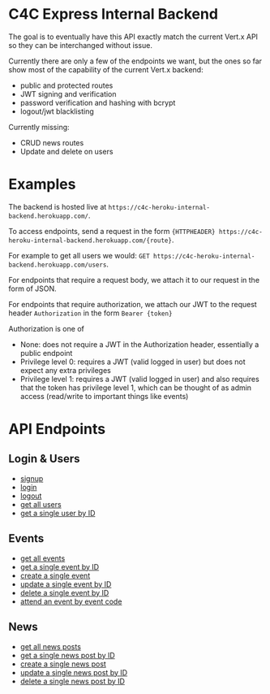 # C4C Express Internal Backend

The goal is to eventually have this API exactly match the current Vert.x API so they can be interchanged without issue.

Currently there are only a few of the endpoints we want, but the ones so far show most of the capability of the current Vert.x backend:

- public and protected routes
- JWT signing and verification
- password verification and hashing with bcrypt
- logout/jwt blacklisting

Currently missing:

- CRUD news routes
- Update and delete on users

# Examples

The backend is hosted live at `https://c4c-heroku-internal-backend.herokuapp.com/`.

To access endpoints, send a request in the form `{HTTPHEADER} https://c4c-heroku-internal-backend.herokuapp.com/{route}`.

For example to get all users we would: `GET https://c4c-heroku-internal-backend.herokuapp.com/users`.

For endpoints that require a request body, we attach it to our request in the form of JSON.

For endpoints that require authorization, we attach our JWT to the request header `Authorization` in the form `Bearer {token}`

Authorization is one of

- None: does not require a JWT in the Authorization header, essentially a public endpoint
- Privilege level 0: requires a JWT (valid logged in user) but does not expect any extra privileges
- Privilege level 1: requires a JWT (valid logged in user) and also requires that the token has privilege level 1, which can be thought of as admin access (read/write to important things like events)

# API Endpoints

## Login & Users

- [signup](api/login&users.md/#post-signup)
- [login](api/login&users.md/#post-login)
- [logout](api/login&users.md/#post-login)
- [get all users](api/login&users.md/#get-users)
- [get a single user by ID](api/login&users.md/#get-usersid)

## Events

- [get all events](api/events.md/#get-events)
- [get a single event by ID](api/events.md/#get-eventsid)
- [create a single event](api/events.md/#post-events)
- [update a single event by ID](api/events.md/#put-eventsid)
- [delete a single event by ID](api/events.md/#delete-eventsid)
- [attend an event by event code](api/events.md/#post-eventscheckincode)

## News

- [get all news posts](api/news.md/#get-news)
- [get a single news post by ID](api/news.md/#get-newsid)
- [create a single news post](api/news.md/#post-news)
- [update a single news post by ID](api/news.md/#put-newsid)
- [delete a single news post by ID](api/news.md/#delete-newsid)
